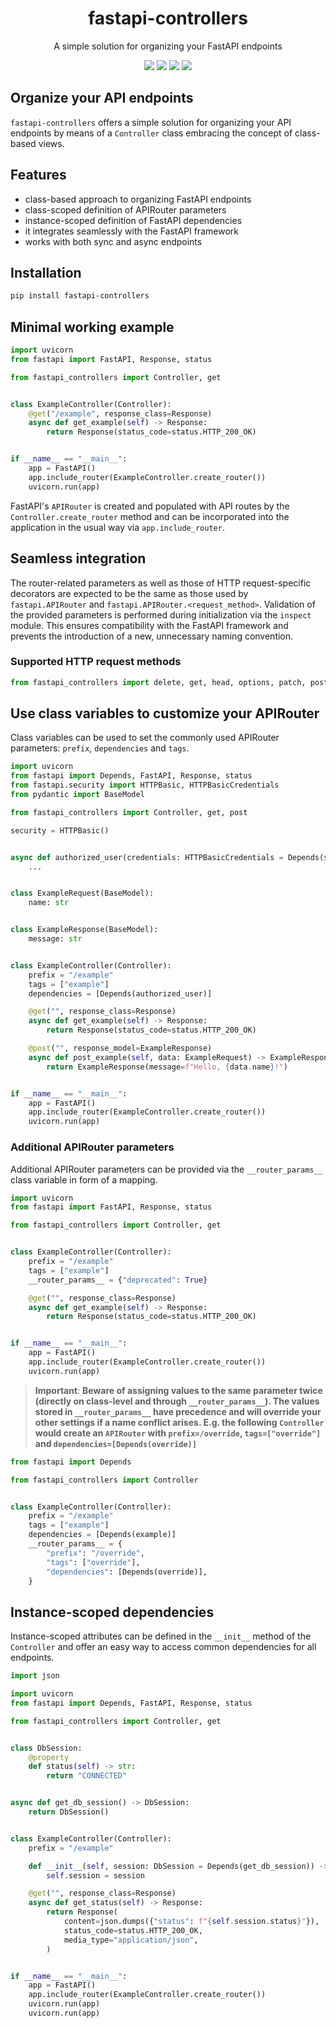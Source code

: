 <p>
    <h1 align="center">fastapi-controllers</h1>
    <p align="center">
        A simple solution for organizing your FastAPI endpoints
    </p>
    <p align="center">
    <img src="https://badgen.net/pypi/v/fastapi-controllers"/>
    <img src="https://badgen.net/pypi/license/fastapi-controllers"/>
    <img src="https://badgen.net/pypi/python/fastapi-controllers"/>
    <img src="https://github.com/goraje/fastapi-controllers/actions/workflows/test.yml/badge.svg">
    </p>
</p>

## Organize your API endpoints

`fastapi-controllers` offers a simple solution for organizing your API endpoints by means of a `Controller` class embracing the concept of class-based views.

## Features

- class-based approach to organizing FastAPI endpoints
- class-scoped definition of APIRouter parameters
- instance-scoped definition of FastAPI dependencies
- it integrates seamlessly with the FastAPI framework
- works with both sync and async endpoints

## Installation

```sh
pip install fastapi-controllers
```

## Minimal working example

```python
import uvicorn
from fastapi import FastAPI, Response, status

from fastapi_controllers import Controller, get


class ExampleController(Controller):
    @get("/example", response_class=Response)
    async def get_example(self) -> Response:
        return Response(status_code=status.HTTP_200_OK)


if __name__ == "__main__":
    app = FastAPI()
    app.include_router(ExampleController.create_router())
    uvicorn.run(app)
```

FastAPI's `APIRouter` is created and populated with API routes by the `Controller.create_router` method and can be incorporated into the application in the usual way via `app.include_router`.

## Seamless integration

The router-related parameters as well as those of HTTP request-specific decorators are expected to be the same as those used by `fastapi.APIRouter` and `fastapi.APIRouter.<request_method>`. Validation of the provided parameters is performed during initialization via the `inspect` module. This ensures compatibility with the FastAPI framework and prevents the introduction of a new, unnecessary naming convention.

### Supported HTTP request methods

```python
from fastapi_controllers import delete, get, head, options, patch, post, put, trace
```

## Use class variables to customize your APIRouter

Class variables can be used to set the commonly used APIRouter parameters: `prefix`, `dependencies` and `tags`.

```python
import uvicorn
from fastapi import Depends, FastAPI, Response, status
from fastapi.security import HTTPBasic, HTTPBasicCredentials
from pydantic import BaseModel

from fastapi_controllers import Controller, get, post

security = HTTPBasic()


async def authorized_user(credentials: HTTPBasicCredentials = Depends(security)) -> None:
    ...


class ExampleRequest(BaseModel):
    name: str


class ExampleResponse(BaseModel):
    message: str


class ExampleController(Controller):
    prefix = "/example"
    tags = ["example"]
    dependencies = [Depends(authorized_user)]

    @get("", response_class=Response)
    async def get_example(self) -> Response:
        return Response(status_code=status.HTTP_200_OK)

    @post("", response_model=ExampleResponse)
    async def post_example(self, data: ExampleRequest) -> ExampleResponse:
        return ExampleResponse(message=f"Hello, {data.name}!")


if __name__ == "__main__":
    app = FastAPI()
    app.include_router(ExampleController.create_router())
    uvicorn.run(app)
```
### Additional APIRouter parameters
Additional APIRouter parameters can be provided via the `__router_params__` class variable in form of a mapping.

```python
import uvicorn
from fastapi import FastAPI, Response, status

from fastapi_controllers import Controller, get


class ExampleController(Controller):
    prefix = "/example"
    tags = ["example"]
    __router_params__ = {"deprecated": True}

    @get("", response_class=Response)
    async def get_example(self) -> Response:
        return Response(status_code=status.HTTP_200_OK)


if __name__ == "__main__":
    app = FastAPI()
    app.include_router(ExampleController.create_router())
    uvicorn.run(app)
```
>**Important**:
>**Beware of assigning values to the same parameter twice (directly on class-level and through `__router_params__`). The values stored in `__router_params__` have precedence and will override your other settings if a name conflict arises. E.g. the following `Controller` would create an `APIRouter` with `prefix=/override`, `tags=["override"]` and `dependencies=[Depends(override)]`**

```python
from fastapi import Depends

from fastapi_controllers import Controller


class ExampleController(Controller):
    prefix = "/example"
    tags = ["example"]
    dependencies = [Depends(example)]
    __router_params__ = {
        "prefix": "/override",
        "tags": ["override"],
        "dependencies": [Depends(override)],
    }
```


## Instance-scoped dependencies

Instance-scoped attributes can be defined in the `__init__` method of the `Controller` and offer an easy way to access common dependencies for all endpoints.

```python
import json

import uvicorn
from fastapi import Depends, FastAPI, Response, status

from fastapi_controllers import Controller, get


class DbSession:
    @property
    def status(self) -> str:
        return "CONNECTED"


async def get_db_session() -> DbSession:
    return DbSession()


class ExampleController(Controller):
    prefix = "/example"

    def __init__(self, session: DbSession = Depends(get_db_session)) -> None:
        self.session = session

    @get("", response_class=Response)
    async def get_status(self) -> Response:
        return Response(
            content=json.dumps({"status": f"{self.session.status}"}),
            status_code=status.HTTP_200_OK,
            media_type="application/json",
        )


if __name__ == "__main__":
    app = FastAPI()
    app.include_router(ExampleController.create_router())
    uvicorn.run(app)
    uvicorn.run(app)
```
